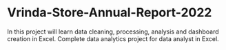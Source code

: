 # Vrinda-Store-Annual-Report-2022
In this project will learn data cleaning, processing, analysis and dashboard creation in Excel. Complete data analytics project for data analyst in Excel.
